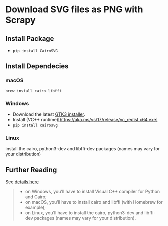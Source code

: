 # Download SVG files as PNG with Scrapy

## Install Package
- `pip install CairoSVG`

## Install Dependecies

### macOS
`brew install cairo libffi`

### Windows

- Download the latest [GTK3 installer](https://github.com/tschoonj/GTK-for-Windows-Runtime-Environment-Installer/releases).
- Install (VC++ runtime)[https://aka.ms/vs/17/release/vc_redist.x64.exe]
- `pip install cairosvg`

### Linux

install the cairo, python3-dev and libffi-dev packages (names may vary for your distribution)

## Further Reading
See [details here](https://cairosvg.org/documentation/)
> - on Windows, you’ll have to install Visual C++ compiler for Python and Cairo;
> - on macOS, you’ll have to install cairo and libffi (with Homebrew for example);
> - on Linux, you’ll have to install the cairo, python3-dev and libffi-dev packages (names may vary for your 
distribution).
